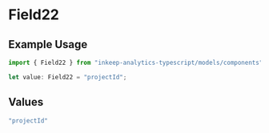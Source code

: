 # Field22

## Example Usage

```typescript
import { Field22 } from "inkeep-analytics-typescript/models/components";

let value: Field22 = "projectId";
```

## Values

```typescript
"projectId"
```